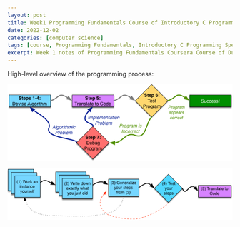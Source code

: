 ```yaml
---
layout: post
title: Week1 Programming Fundamentals Course of Introductory C Programming Specialization 
date: 2022-12-02
categories: [computer science]
tags: [course, Programming Fundamentals, Introductory C Programming Specialization]
excerpt: Week 1 notes of Programming Fundamentals Coursera Course of Duke University Introductory C Programming Specialization
---
```

High-level overview of the programming process:

![7 steps](/assets/images/computer%20science/7steps_1.png)

![first 4 steps](/assets/images/computer%20science/7steps_2.png)

